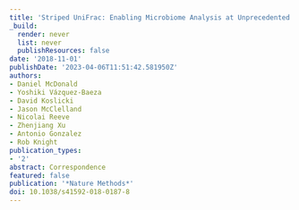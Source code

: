 ```yaml
---
title: 'Striped UniFrac: Enabling Microbiome Analysis at Unprecedented Scale'
_build:
  render: never
  list: never
  publishResources: false
date: '2018-11-01'
publishDate: '2023-04-06T11:51:42.581950Z'
authors:
- Daniel McDonald
- Yoshiki Vázquez-Baeza
- David Koslicki
- Jason McClelland
- Nicolai Reeve
- Zhenjiang Xu
- Antonio Gonzalez
- Rob Knight
publication_types:
- '2'
abstract: Correspondence
featured: false
publication: '*Nature Methods*'
doi: 10.1038/s41592-018-0187-8
---
```


